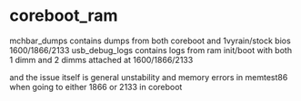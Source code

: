 # coreboot_ram
mchbar_dumps contains dumps from both coreboot and 1vyrain/stock bios 1600/1866/2133
usb_debug_logs contains logs from ram init/boot with both 1 dimm and 2 dimms attached at 1600/1866/2133

and the issue itself is general unstability and memory errors in memtest86 when going to either 1866 or 2133 in coreboot
